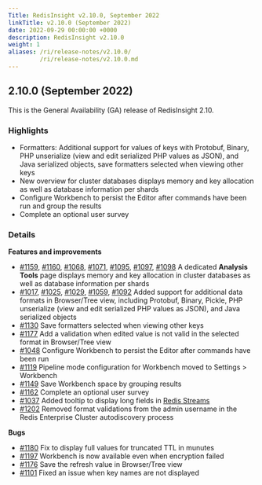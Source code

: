 ```yaml
---
Title: RedisInsight v2.10.0, September 2022
linkTitle: v2.10.0 (September 2022)
date: 2022-09-29 00:00:00 +0000
description: RedisInsight v2.10.0
weight: 1
aliases: /ri/release-notes/v2.10.0/
         /ri/release-notes/v2.10.0.md
---
```

## 2.10.0 (September 2022)
This is the General Availability (GA) release of RedisInsight 2.10.

### Highlights
- Formatters: Additional support for values of keys with Protobuf, Binary, PHP unserialize (view and edit serialized PHP values as JSON), and Java serialized objects, save formatters selected when viewing other keys
- New overview for cluster databases displays memory and key allocation as well as database information per shards
- Configure Workbench to persist the Editor after commands have been run and group the results
- Complete an optional user survey

### Details
**Features and improvements**
- [#1159](https://github.com/RedisInsight/RedisInsight/pull/1159), [#1160](https://github.com/RedisInsight/RedisInsight/pull/1160), [#1068](https://github.com/RedisInsight/RedisInsight/pull/1068), [#1071](https://github.com/RedisInsight/RedisInsight/pull/1071), [#1095](https://github.com/RedisInsight/RedisInsight/pull/1095), [#1097](https://github.com/RedisInsight/RedisInsight/pull/1097), [#1098](https://github.com/RedisInsight/RedisInsight/pull/1098) A dedicated **Analysis Tools** page displays memory and key allocation in cluster databases as well as database information per shards
- [#1017](https://github.com/RedisInsight/RedisInsight/pull/1017), [#1025](https://github.com/RedisInsight/RedisInsight/pull/1025), [#1029](https://github.com/RedisInsight/RedisInsight/pull/1029), [#1059](https://github.com/RedisInsight/RedisInsight/pull/1059), [#1092](https://github.com/RedisInsight/RedisInsight/pull/1092) Added support for additional data formats in Browser/Tree view, including Protobuf, Binary, Pickle, PHP unserialize (view and edit serialized PHP values as JSON), and Java serialized objects
- [#1130](https://github.com/RedisInsight/RedisInsight/pull/1130) Save formatters selected when viewing other keys
- [#1177](https://github.com/RedisInsight/RedisInsight/pull/1177) Add a validation when edited value is not valid in the selected format in Browser/Tree view
- [#1048](https://github.com/RedisInsight/RedisInsight/pull/1048) Configure Workbench to persist the Editor after commands have been run
- [#1119](https://github.com/RedisInsight/RedisInsight/pull/1119) Pipeline mode configuration for Workbench moved to Settings > Workbench
- [#1149](https://github.com/RedisInsight/RedisInsight/pull/1149) Save Workbench space by grouping results 
- [#1162](https://github.com/RedisInsight/RedisInsight/pull/1162) Complete an optional user survey
- [#1037](https://github.com/RedisInsight/RedisInsight/pull/1037) Added tooltip to display long fields in [Redis Streams](https://redis.io/docs/data-types/streams/) 
- [#1202](https://github.com/RedisInsight/RedisInsight/pull/1202) Removed format validations from the admin username in the Redis Enterprise Cluster autodiscovery process

**Bugs**
- [#1180](https://github.com/RedisInsight/RedisInsight/pull/1180) Fix to display full values for truncated TTL in munutes
- [#1197](https://github.com/RedisInsight/RedisInsight/pull/1197) Workbench is now available even when encryption failed
- [#1176](https://github.com/RedisInsight/RedisInsight/pull/1176) Save the refresh value in Browser/Tree view
- [#1101](https://github.com/RedisInsight/RedisInsight/pull/1101) Fixed an issue when key names are not displayed 
